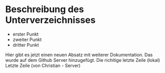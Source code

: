 # Beschreibung des Unterverzeichnisses

- erster Punkt
- zweiter Punkt
- dritter Punkt


Hier gibt es jetzt einen neuen Absatz mit weiterer Dokumentation.
Das wurde auf dem Github Server hinzugefügt.
Die richitige letzte Zeile (lokal)
Letzte Zeile (von Christian - Server)
